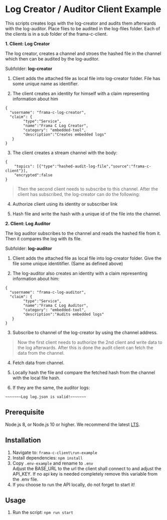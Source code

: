 # Log Creator / Auditor Client Example
This scripts creates logs with the log-creator and audits them afterwards with the log-auditor. Place files to be audited in the log-files folder. Each of the clients is in a sub folder of the frama-c-client.

**1. Client: Log Creator**

The log creator, creates a channel and stroes the hashed file in the channel which then can be audited by the log-auditor.

Subfolder:
**log-creator**

1. Client adds the attached file as local file into log-creator folder. File has some unique name as identifier.

2. The client creates an identity for himself with a claim representing information about him
```
{
  "username": "frama-c-log-creator",
  "claim": {
        "type":"Service",
        "name":"Frama C Log Creator",
        "category": "embedded-tool",
        "description":"Creates embedded logs"
   }
}
```
3. The client creates a stream channel with the body:
```
{
    "topics": [{"type":"hashed-audit-log-file","source":"frama-c-client"}],
    "encrypted":false
}
```

> Then the second client needs to subscribe to this channel. After the client has subscribed, the log-creator can do the following:

4. Authorize client using its identity or subscriber link

5. Hash file and write the hash with a unique id of the file into the channel.

**2. Client: Log Auditor**

The log auditor subscribes to the channel and reads the hashed file from it. Then it compares the log with its file.

Subfolder:
**log-auditor**

1. Client adds the attached file as local file into log-creator folder. Give the file some unique identitifier. (Same as defined above)

2. The log-auditor also creates an identity with a claim representing information about him:
```
{
  "username": "frama-c-log-auditor",
  "claim": {
        "type":"Service",
        "name":"Frama C Log Auditor",
        "category": "embedded-tool",
        "description":"Audits embedded logs"
   }
}
```

3. Subscribe to channel of the log-creator by using the channel address.

> Now the first client needs to authorize the 2nd client and write data to the log afterwards. After this is done the audit client can fetch the data from the channel.

4. Fetch data from channel.

5. Locally hash the file and compare the fetched hash from the channel with the local file hash.

6. If they are the same, the auditor logs:
```
~~~~~~~Log log.json is valid!~~~~~~~
```


## Prerequisite
Node.js 8, or Node.js 10 or higher. We recommend the latest [LTS](https://nodejs.org/en/download/).

## Installation
1. Navigate to: `frama-c-client\run-example` 
2. Install dependencies: `npm install`  
3. Copy `.env-example` and rename to `.env` \
Adjust the BASE_URL to the url the client shall connect to and adjust the API_KEY. If no api key is needed completely remove this variable from the .env file.
4. If you choose to run the API locally, do not forget to start it!

## Usage
1. Run the script: `npm run start`
